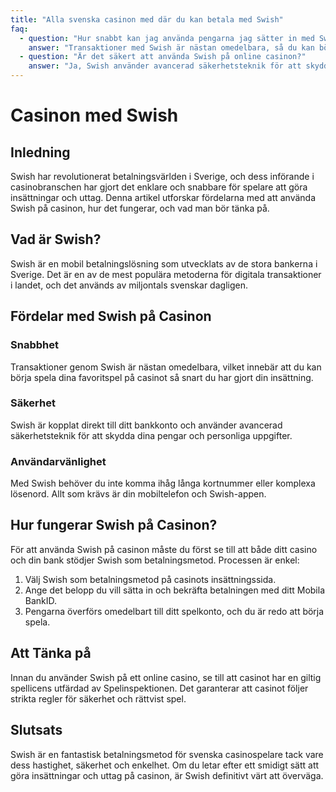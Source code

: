 ```yaml
---
title: "Alla svenska casinon med där du kan betala med Swish"
faq:
  - question: "Hur snabbt kan jag använda pengarna jag sätter in med Swish?"
    answer: "Transaktioner med Swish är nästan omedelbara, så du kan börja spela direkt efter att insättningen är gjord."
  - question: "Är det säkert att använda Swish på online casinon?"
    answer: "Ja, Swish använder avancerad säkerhetsteknik för att skydda dina pengar och personliga uppgifter."
---
```


# Casinon med Swish

## Inledning
Swish har revolutionerat betalningsvärlden i Sverige, och dess införande i casinobranschen har gjort det enklare och snabbare för spelare att göra insättningar och uttag. Denna artikel utforskar fördelarna med att använda Swish på casinon, hur det fungerar, och vad man bör tänka på.

## Vad är Swish?
Swish är en mobil betalningslösning som utvecklats av de stora bankerna i Sverige. Det är en av de mest populära metoderna för digitala transaktioner i landet, och det används av miljontals svenskar dagligen.

## Fördelar med Swish på Casinon

### Snabbhet
Transaktioner genom Swish är nästan omedelbara, vilket innebär att du kan börja spela dina favoritspel på casinot så snart du har gjort din insättning.

### Säkerhet
Swish är kopplat direkt till ditt bankkonto och använder avancerad säkerhetsteknik för att skydda dina pengar och personliga uppgifter.

### Användarvänlighet
Med Swish behöver du inte komma ihåg långa kortnummer eller komplexa lösenord. Allt som krävs är din mobiltelefon och Swish-appen.

## Hur fungerar Swish på Casinon?
För att använda Swish på casinon måste du först se till att både ditt casino och din bank stödjer Swish som betalningsmetod. Processen är enkel:

1. Välj Swish som betalningsmetod på casinots insättningssida.
2. Ange det belopp du vill sätta in och bekräfta betalningen med ditt Mobila BankID.
3. Pengarna överförs omedelbart till ditt spelkonto, och du är redo att börja spela.

## Att Tänka på
Innan du använder Swish på ett online casino, se till att casinot har en giltig spellicens utfärdad av Spelinspektionen. Det garanterar att casinot följer strikta regler för säkerhet och rättvist spel.

## Slutsats
Swish är en fantastisk betalningsmetod för svenska casinospelare tack vare dess hastighet, säkerhet och enkelhet. Om du letar efter ett smidigt sätt att göra insättningar och uttag på casinon, är Swish definitivt värt att överväga.

